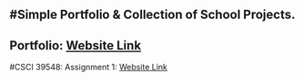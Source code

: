 #Simple Portfolio & Collection of School Projects.
----------
Portfolio: [Website Link](https://evantopian.github.io/)
----------

#CSCI 39548:
Assignment 1: [Website Link]()
